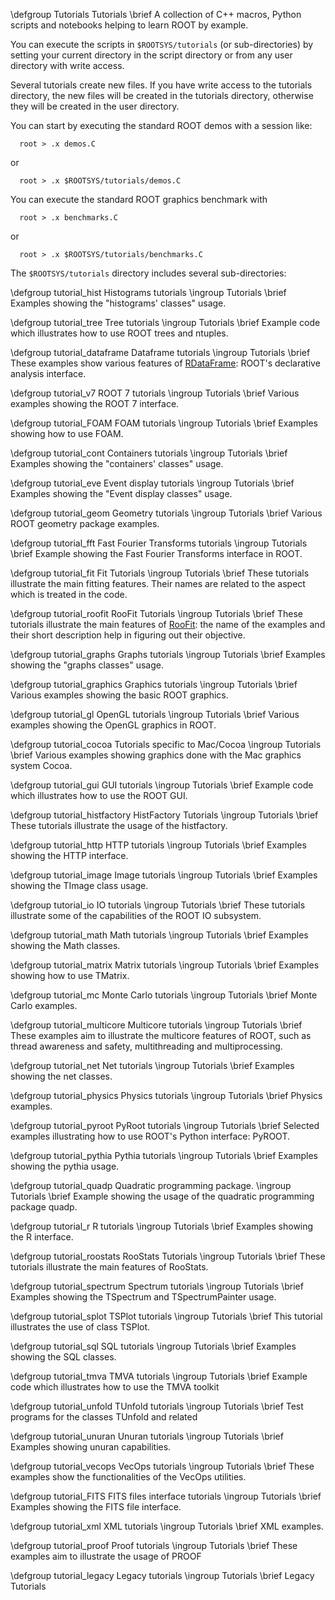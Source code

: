 \defgroup Tutorials Tutorials
\brief A collection of C++ macros, Python scripts and notebooks helping to learn ROOT by example.

You can execute the scripts in `$ROOTSYS/tutorials` (or sub-directories)
by setting your current directory in the script directory or from any
user directory with write access.

Several tutorials create new files. If you have write access to
the tutorials directory, the new files will be created in the tutorials
directory, otherwise they will be created in the user directory.

You can start by executing the standard ROOT demos with a session like:

```
  root > .x demos.C
```
or

```
  root > .x $ROOTSYS/tutorials/demos.C
```

You can execute the standard ROOT graphics benchmark with

```
  root > .x benchmarks.C
```

or

```
  root > .x $ROOTSYS/tutorials/benchmarks.C
```

The `$ROOTSYS/tutorials` directory includes several sub-directories:

\defgroup tutorial_hist Histograms tutorials
\ingroup Tutorials
\brief Examples showing the "histograms' classes" usage.

\defgroup tutorial_tree Tree tutorials
\ingroup Tutorials
\brief Example code which illustrates how to use ROOT trees and ntuples.

\defgroup tutorial_dataframe Dataframe tutorials
\ingroup Tutorials
\brief These examples show various features of [RDataFrame](classROOT_1_1RDataFrame.html): ROOT's declarative analysis interface.

\defgroup tutorial_v7 ROOT 7 tutorials
\ingroup Tutorials
\brief Various examples showing the ROOT 7 interface.

\defgroup tutorial_FOAM FOAM tutorials
\ingroup Tutorials
\brief Examples showing how to use FOAM.

\defgroup tutorial_cont Containers tutorials
\ingroup Tutorials
\brief Examples showing the "containers' classes" usage.

\defgroup tutorial_eve Event display tutorials
\ingroup Tutorials
\brief Examples showing the "Event display classes" usage.

\defgroup tutorial_geom Geometry tutorials
\ingroup Tutorials
\brief Various ROOT geometry package examples.

\defgroup tutorial_fft Fast Fourier Transforms tutorials
\ingroup Tutorials
\brief Example showing the Fast Fourier Transforms interface in ROOT.

\defgroup tutorial_fit Fit Tutorials
\ingroup Tutorials
\brief These tutorials illustrate the main fitting features. Their names are related to the aspect which is treated in the code.

\defgroup tutorial_roofit RooFit Tutorials
\ingroup Tutorials
\brief These tutorials illustrate the main features of [RooFit](group__Roofitmain.html): the name of the examples and their short description help in figuring out their objective.

\defgroup tutorial_graphs Graphs tutorials
\ingroup Tutorials
\brief Examples showing the "graphs classes" usage.

\defgroup tutorial_graphics Graphics tutorials
\ingroup Tutorials
\brief Various examples showing the basic ROOT graphics.

\defgroup tutorial_gl OpenGL tutorials
\ingroup Tutorials
\brief Various examples showing the OpenGL graphics in ROOT.

\defgroup tutorial_cocoa Tutorials specific to Mac/Cocoa
\ingroup Tutorials
\brief Various examples showing graphics done with the Mac graphics system Cocoa.

\defgroup tutorial_gui GUI tutorials
\ingroup Tutorials
\brief Example code which illustrates how to use the ROOT GUI.

\defgroup tutorial_histfactory HistFactory Tutorials
\ingroup Tutorials
\brief These tutorials illustrate the usage of the histfactory.

\defgroup tutorial_http HTTP tutorials
\ingroup Tutorials
\brief Examples showing the HTTP interface.

\defgroup tutorial_image Image tutorials
\ingroup Tutorials
\brief Examples showing the TImage class usage.

\defgroup tutorial_io IO tutorials
\ingroup Tutorials
\brief These tutorials illustrate some of the capabilities of the ROOT IO subsystem.

\defgroup tutorial_math Math tutorials
\ingroup Tutorials
\brief Examples showing the Math classes.

\defgroup tutorial_matrix Matrix tutorials
\ingroup Tutorials
\brief Examples showing how to use TMatrix.

\defgroup tutorial_mc Monte Carlo tutorials
\ingroup Tutorials
\brief Monte Carlo examples.

\defgroup tutorial_multicore Multicore tutorials
\ingroup Tutorials
\brief These examples aim to illustrate the multicore features of ROOT, such as thread awareness and safety, multithreading and multiprocessing.

\defgroup tutorial_net Net tutorials
\ingroup Tutorials
\brief Examples showing the net classes.

\defgroup tutorial_physics Physics tutorials
\ingroup Tutorials
\brief Physics examples.

\defgroup tutorial_pyroot PyRoot tutorials
\ingroup Tutorials
\brief Selected examples illustrating how to use ROOT's Python interface: PyROOT.

\defgroup tutorial_pythia Pythia tutorials
\ingroup Tutorials
\brief Examples showing the pythia usage.

\defgroup tutorial_quadp Quadratic programming package.
\ingroup Tutorials
\brief Example showing the usage of the quadratic programming package quadp.

\defgroup tutorial_r R tutorials
\ingroup Tutorials
\brief Examples showing the R interface.

\defgroup tutorial_roostats RooStats Tutorials
\ingroup Tutorials
\brief These tutorials illustrate the main features of RooStats.

\defgroup tutorial_spectrum Spectrum tutorials
\ingroup Tutorials
\brief Examples showing the TSpectrum and TSpectrumPainter usage.

\defgroup tutorial_splot TSPlot tutorials
\ingroup Tutorials
\brief This tutorial illustrates the use of class TSPlot.

\defgroup tutorial_sql SQL tutorials
\ingroup Tutorials
\brief Examples showing the SQL classes.

\defgroup tutorial_tmva TMVA tutorials
\ingroup Tutorials
\brief Example code which illustrates how to use the TMVA toolkit

\defgroup tutorial_unfold TUnfold tutorials
\ingroup Tutorials
\brief Test programs for the classes TUnfold and related

\defgroup tutorial_unuran Unuran tutorials
\ingroup Tutorials
\brief Examples showing unuran capabilities.

\defgroup tutorial_vecops VecOps tutorials
\ingroup Tutorials
\brief These examples show the functionalities of the VecOps utilities.

\defgroup tutorial_FITS FITS files interface tutorials
\ingroup Tutorials
\brief Examples showing the FITS file interface.

\defgroup tutorial_xml XML tutorials
\ingroup Tutorials
\brief XML examples.

\defgroup tutorial_proof Proof tutorials
\ingroup Tutorials
\brief These examples aim to illustrate the usage of PROOF

\defgroup tutorial_legacy Legacy tutorials
\ingroup Tutorials
\brief Legacy Tutorials
